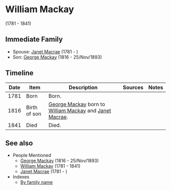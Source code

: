 ﻿---
layout: person
subject_key: i69114879
permalink: /people/i69114879
---

# William Mackay
(1781 - 1841)

## Immediate Family

* Spouse: [Janet Macrae](./@i66584000@-janet-macrae-b1781-d.md) (1781 - )
* Son: [George Mackay](./@i33764614@-george-mackay-b1816-d1893-11-25.md) (1816 - 25/Nov/1893)

## Timeline

Date | Item | Description | Sources | Notes
---|---|---|---|---
1781 | Born | Born. |  | 
1816 | Birth of son | [George Mackay](./@i33764614@-george-mackay-b1816-d1893-11-25.md) born to [William Mackay](./@i69114879@-william-mackay-b1781-d1841.md) and [Janet Macrae](./@i66584000@-janet-macrae-b1781-d.md). |  | 
1841 | Died | Died. |  | 


## See also

- People Mentioned
  - [George Mackay](./@i33764614@-george-mackay-b1816-d1893-11-25.md) (1816 - 25/Nov/1893)
  - [William Mackay](./@i69114879@-william-mackay-b1781-d1841.md) (1781 - 1841)
  - [Janet Macrae](./@i66584000@-janet-macrae-b1781-d.md) (1781 - )
- Indexes
  - [By family name](../index-by-family-name.md)
